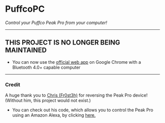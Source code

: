 # PuffcoPC

*Control your Puffco Peak Pro from your computer!*

---
## THIS PROJECT IS NO LONGER BEING MAINTAINED
* You can now use the [official web app](https://puffco.app) on Google Chrome with a Bluetooth 4.0+ capable computer 

---


### Credit
A huge thank you to [Chris (Fr0st3h)](https://github.com/Fr0st3h) for reversing the Peak Pro device! (Without him, this project would not exist.) 
 - You can check out his code, which allows you to control the Peak Pro using an Amazon Alexa, by clicking [here.](https://github.com/Fr0st3h/Puffco-Reverse-Engineering-Writeup)



